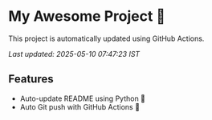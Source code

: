 # My Awesome Project 🚀

This project is automatically updated using GitHub Actions.

_Last updated: 2025-05-10 07:47:23 IST_

## Features
- Auto-update README using Python 🐍
- Auto Git push with GitHub Actions 🤖

